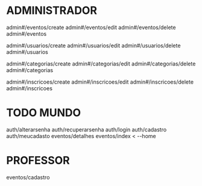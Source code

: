 # ADMINISTRADOR

admin#/eventos/create
admin#/eventos/edit
admin#/eventos/delete
admin#/eventos

admin#/usuarios/create
admin#/usuarios/edit
admin#/usuarios/delete
admin#/usuarios

admin#/categorias/create
admin#/categorias/edit
admin#/categorias/delete
admin#/categorias

admin#/inscricoes/create
admin#/inscricoes/edit
admin#/inscricoes/delete
admin#/inscricoes

# TODO MUNDO
auth/alterarsenha
auth/recuperarsenha
auth/login
auth/cadastro
auth/meucadasto
eventos/detalhes
eventos/index < --home

# PROFESSOR
eventos/cadastro